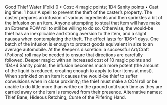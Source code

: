 Good Thief Water (Folk) 0
• Cost:  4 magic points; 1D4 Sanity points
•
 Cast
ing time: 1 hour
A spell to prevent the theft of the caster’s property. The 
caster prepares an infusion of various ingredients and then 
sprinkles a bit of the infusion on an item. Anyone attempting 
to steal that item will have make an Extreme POW roll to 
still be willing to do so. Otherwise, the would-be thief has 
an inexplicable and strong aversion to the item, and a slight 
nausea when contemplating the theft. The effect lasts for 
1D6+1 days. One batch of the infusion is enough to protect 
goods equivalent in size to an average automobile.
At the Keeper’s discretion: a successful Art/Craft 
(Potions) roll may be needed to ensure that directions are 
carefully followed.
Deeper magic: with an increased cost of 10 magic points 
and 1D4+4 Sanity points, the infusion becomes much more 
potent (the amount of the liquid is reduced, creating enough 
to apply to four items at most). When sprinkled on an item it 
causes the would-be thief to suffer convulsions when in close 
proximity; the thief must make a CON roll or be unable to do 
little more than writhe on the ground until such time as they 
are carried away or the item is removed from their presence. 
Alternative names: Thief Bane, Hideous Retching, Curse of 
the Pilfering Hand.
